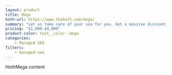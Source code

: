 ```yaml
---
layout: product
title: Mega
hoth-url: https://www.thehoth.com/mega/
summary: "Let us take care of your seo for you. Get a massive discount, a custom seo strategy, & extra bonuses with our all-in-one premium packages."
pricing: "$1,000-$4,000"
product-color: text__color--mega
categories: 
    - Managed SEO
filters: 
    - managed-seo
---
```


HothMega content